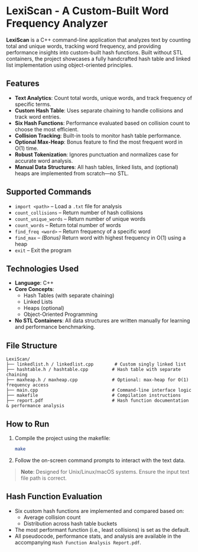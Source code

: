 
# LexiScan - A Custom-Built Word Frequency Analyzer

**LexiScan** is a C++ command-line application that analyzes text by counting total and unique words, tracking word frequency, and providing performance insights into custom-built hash functions. Built without STL containers, the project showcases a fully handcrafted hash table and linked list implementation using object-oriented principles.

## Features

- **Text Analytics**: Count total words, unique words, and track frequency of specific terms.
- **Custom Hash Table**: Uses separate chaining to handle collisions and track word entries.
- **Six Hash Functions**: Performance evaluated based on collision count to choose the most efficient.
- **Collision Tracking**: Built-in tools to monitor hash table performance.
- **Optional Max-Heap**: Bonus feature to find the most frequent word in O(1) time.
- **Robust Tokenization**: Ignores punctuation and normalizes case for accurate word analysis.
- **Manual Data Structures**: All hash tables, linked lists, and (optional) heaps are implemented from scratch—no STL.

## Supported Commands

- `import <path>` – Load a `.txt` file for analysis  
- `count_collisions` – Return number of hash collisions  
- `count_unique_words` – Return number of unique words  
- `count_words` – Return total number of words  
- `find_freq <word>` – Return frequency of a specific word  
- `find_max` – *(Bonus)* Return word with highest frequency in O(1) using a heap  
- `exit` – Exit the program  

## Technologies Used

- **Language**: C++
- **Core Concepts**:
  - Hash Tables (with separate chaining)
  - Linked Lists
  - Heaps (optional)
  - Object-Oriented Programming
- **No STL Containers**: All data structures are written manually for learning and performance benchmarking.

## File Structure

```
LexiScan/
├── linkedlist.h / linkedlist.cpp        # Custom singly linked list
├── hashtable.h / hashtable.cpp         # Hash table with separate chaining
├── maxheap.h / maxheap.cpp             # Optional: max-heap for O(1) frequency access
├── main.cpp                            # Command-line interface logic
├── makefile                            # Compilation instructions
├── report.pdf                          # Hash function documentation & performance analysis
```

## How to Run

1. Compile the project using the makefile:
   ```bash
   make
   ```

3. Follow the on-screen command prompts to interact with the text data.

> **Note**: Designed for Unix/Linux/macOS systems. Ensure the input text file path is correct.

## Hash Function Evaluation

- Six custom hash functions are implemented and compared based on:
  - Average collision count
  - Distribution across hash table buckets
- The most performant function (i.e., least collisions) is set as the default.
- All pseudocode, performance stats, and analysis are available in the accompanying `Hash Function Analysis Report.pdf`.
